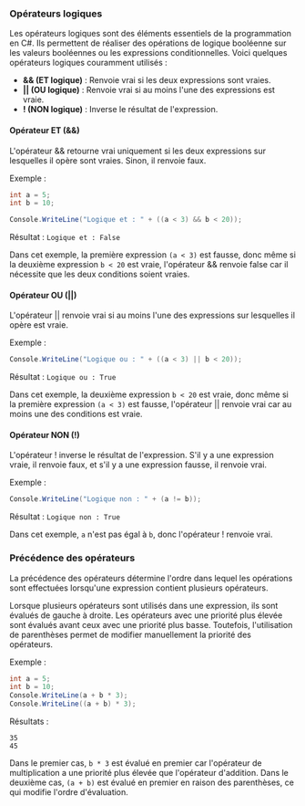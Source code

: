 ### Opérateurs logiques

Les opérateurs logiques sont des éléments essentiels de la programmation en C#. Ils permettent de réaliser des opérations de logique booléenne sur les valeurs booléennes ou les expressions conditionnelles. Voici quelques opérateurs logiques couramment utilisés :

- **&& (ET logique)** : Renvoie vrai si les deux expressions sont vraies.
- **|| (OU logique)** : Renvoie vrai si au moins l'une des expressions est vraie.
- **! (NON logique)** : Inverse le résultat de l'expression.

#### Opérateur ET (&&)

L'opérateur && retourne vrai uniquement si les deux expressions sur lesquelles il opère sont vraies. Sinon, il renvoie faux.

Exemple :
```csharp
int a = 5;
int b = 10;

Console.WriteLine("Logique et : " + ((a < 3) && b < 20));
```
Résultat : `Logique et : False`

Dans cet exemple, la première expression `(a < 3)` est fausse, donc même si la deuxième expression `b < 20` est vraie, l'opérateur && renvoie false car il nécessite que les deux conditions soient vraies.

#### Opérateur OU (||)

L'opérateur || renvoie vrai si au moins l'une des expressions sur lesquelles il opère est vraie.

Exemple :
```csharp
Console.WriteLine("Logique ou : " + ((a < 3) || b < 20));
```
Résultat : `Logique ou : True`

Dans cet exemple, la deuxième expression `b < 20` est vraie, donc même si la première expression `(a < 3)` est fausse, l'opérateur || renvoie vrai car au moins une des conditions est vraie.

#### Opérateur NON (!)

L'opérateur ! inverse le résultat de l'expression. S'il y a une expression vraie, il renvoie faux, et s'il y a une expression fausse, il renvoie vrai.

Exemple :
```csharp
Console.WriteLine("Logique non : " + (a != b));
```
Résultat : `Logique non : True`

Dans cet exemple, `a` n'est pas égal à `b`, donc l'opérateur ! renvoie vrai.

### Précédence des opérateurs

La précédence des opérateurs détermine l'ordre dans lequel les opérations sont effectuées lorsqu'une expression contient plusieurs opérateurs.

Lorsque plusieurs opérateurs sont utilisés dans une expression, ils sont évalués de gauche à droite. Les opérateurs avec une priorité plus élevée sont évalués avant ceux avec une priorité plus basse. Toutefois, l'utilisation de parenthèses permet de modifier manuellement la priorité des opérateurs.

Exemple :
```csharp
int a = 5;
int b = 10;
Console.WriteLine(a + b * 3); 
Console.WriteLine((a + b) * 3); 
```
Résultats :
```
35
45 
```

Dans le premier cas, `b * 3` est évalué en premier car l'opérateur de multiplication a une priorité plus élevée que l'opérateur d'addition. Dans le deuxième cas, `(a + b)` est évalué en premier en raison des parenthèses, ce qui modifie l'ordre d'évaluation.